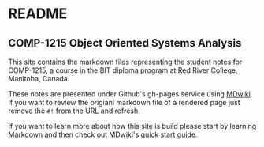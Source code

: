 # README

## COMP-1215 Object Oriented Systems Analysis ##

This site contains the markdown files representing the student notes for COMP-1215, a course in the BIT diploma program at Red River College, Manitoba, Canada.

These notes are presented under Github's gh-pages service using [MDwiki](http://mdwiki.info). If you want to review the origianl markdown file of a rendered page just remove the `#!` from the URL and refresh.

If you want to learn more about how this site is build please start by learning [Markdown](https://help.github.com/articles/github-flavored-markdown) and then check out MDwiki's [quick start guide](http://dynalon.github.io/mdwiki/#!quickstart.md).


